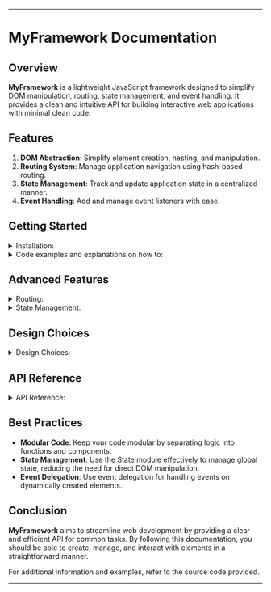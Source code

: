 
---

# MyFramework Documentation

## Overview

**MyFramework** is a lightweight JavaScript framework designed to simplify DOM manipulation, routing, state management, and event handling. It provides a clean and intuitive API for building interactive web applications with minimal clean code.

## Features

1. **DOM Abstraction**: Simplify element creation, nesting, and manipulation.
2. **Routing System**: Manage application navigation using hash-based routing.
3. **State Management**: Track and update application state in a centralized manner.
4. **Event Handling**: Add and manage event listeners with ease.

## Getting Started

<details>
<summary>Installation:</summary>

```javascript
// Include MyFramework in your project
import { MyFramework } from 'path_to_framework';
const { DOM, Router, State, Events } = MyFramework;
```

#### Basic Setup

To start using the framework, initialize the core modules you need. Typically, you’ll initialize the `State`, `Router`, and set up event listeners using `Events`.

```javascript
State.setState({
    todos: [],
    filter: 'all'
});

Router.navigate('/');
```
</details>


<details>
<summary>Code examples and explanations on how to:</summary>

#### 1. Creating an Element

To create a new element, use the `DOM.createElement` method. You can specify the tag, attributes, and children elements.

**Example:**

```javascript
const div = DOM.createElement('div', {
    attrs: { class: 'container' },
    children: [
        DOM.createElement('h1', { children: ['Welcome'] }),
        DOM.createElement('p', { children: ['Hello, World!'] })
    ]
});
```

#### 2. Adding an Event

Attach event listeners to elements using the `Events.addEvent` method. You need to specify the target element, event type, and handler function.

**Example:**

```javascript
const button = document.getElementById('myButton');
Events.addEvent(button, 'click', () => {
    console.log('Button clicked!');
});
```

#### 3. Nesting Elements

Elements can be nested within each other by specifying children in the `DOM.createElement` method.

**Example:**

```javascript
const nestedDiv = DOM.createElement('div', {
    children: [
        DOM.createElement('p', { children: ['This is a nested paragraph.'] }),
        DOM.createElement('ul', {
            children: [
                DOM.createElement('li', { children: ['Item 1'] }),
                DOM.createElement('li', { children: ['Item 2'] })
            ]
        })
    ]
});
```

#### 4. Adding Attributes to an Element

Attributes can be added to elements using the `attrs` property in the `DOM.createElement` method.

**Example:**

```javascript
const link = DOM.createElement('a', {
    attrs: {
        href: 'https://example.com',
        target: '_blank',
        id: 'myLink'
    },
    children: ['Visit Example']
});
```
</details>



## Advanced Features


<details>
<summary>Routing:</summary>

**MyFramework** supports hash-based routing through the `Router` object.

**Example:**

```javascript
Router.addRoute('/', () => {
    State.setState({ filter: 'all' });
});

Router.addRoute('/active', () => {
    State.setState({ filter: 'active' });
});

Router.addRoute('/completed', () => {
    State.setState({ filter: 'completed' });
});
```

Navigate programmatically using the `Router.navigate` method:

```javascript
Router.navigate('/active');
```
</details>

<details>
<summary>State Management:</summary>

Manage application state using the `State` object.

**Example:**

```javascript
State.setState({ todos: [] });
const state = State.getState();
```

Subscribe to state changes:

```javascript
State.subscribe(() => {
    console.log('State updated:', State.getState());
});
```
</details>

## Design Choices

<details>
<summary>Design Choices:</summary>

#### DOM Abstraction

**Why**: Simplifies the process of creating and managing elements, making it easier to build complex UIs without dealing with raw DOM APIs.

**How**: Elements are created using a consistent and intuitive API, allowing for clear and maintainable code.

#### Routing

**Why**: Enables navigation within single-page applications (SPAs) using hash-based URLs, providing a simple way to handle different views.

**How**: Routes are defined with corresponding callback functions that update the application state and render the appropriate view.

#### State Management

**Why**: Centralizes application state, making it easier to track and update state consistently across different parts of the application.

**How**: State changes are managed through a centralized `State` object, which can be subscribed to and updated as needed.

#### Event Handling

**Why**: Simplifies the process of adding and managing event listeners, ensuring that events are handled in a clean and consistent manner.

**How**: Event listeners are added using the `Events.addEvent` method, allowing for easy attachment and detachment of handlers.
</details>


## API Reference
<details>
<summary>API Reference:</summary>

**DOM Module:**
- `createElement({ tag, attrs, children })`
  - **tag**: String representing the HTML tag.
  - **attrs**: Object containing attributes and event handlers.
  - **children**: Array of child elements or text.

- `render(element, container)`
  - **element**: The element to render.
  - **container**: The DOM node where the element will be rendered.

**State Module:**
- `setState(newState)`
  - **newState**: Object representing the new state.

- `getState()`
  - Returns the current state object.

- `subscribe(callback)`
  - **callback**: Function to be called when state changes.

**Events Module:**
- `addEvent(element, eventType, callback)`
  - **element**: The target DOM element.
  - **eventType**: Type of event (e.g., 'click', 'keydown').
  - **callback**: Function to execute when the event occurs.

- `removeEvent(element, eventType, callback)`
  - **element**: The target DOM element.
  - **eventType**: Type of event.
  - **callback**: The function to remove.

**Router Module:**
- `addRoute(path, callback)`
  - **path**: The URL path to match.
  - **callback**: Function to execute when the route matches.

- `navigate(path)`
  - **path**: The path to navigate to.

</details>

## Best Practices

- **Modular Code**: Keep your code modular by separating logic into functions and components.
- **State Management**: Use the State module effectively to manage global state, reducing the need for direct DOM manipulation.
- **Event Delegation**: Use event delegation for handling events on dynamically created elements.



## Conclusion

**MyFramework** aims to streamline web development by providing a clear and efficient API for common tasks. By following this documentation, you should be able to create, manage, and interact with elements in a straightforward manner.

For additional information and examples, refer to the source code provided.

---

